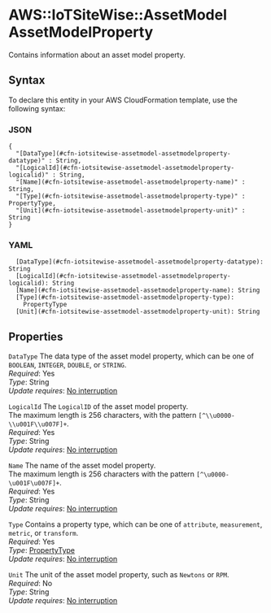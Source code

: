# AWS::IoTSiteWise::AssetModel AssetModelProperty<a name="aws-properties-iotsitewise-assetmodel-assetmodelproperty"></a>

Contains information about an asset model property\.

## Syntax<a name="aws-properties-iotsitewise-assetmodel-assetmodelproperty-syntax"></a>

To declare this entity in your AWS CloudFormation template, use the following syntax:

### JSON<a name="aws-properties-iotsitewise-assetmodel-assetmodelproperty-syntax.json"></a>

```
{
  "[DataType](#cfn-iotsitewise-assetmodel-assetmodelproperty-datatype)" : String,
  "[LogicalId](#cfn-iotsitewise-assetmodel-assetmodelproperty-logicalid)" : String,
  "[Name](#cfn-iotsitewise-assetmodel-assetmodelproperty-name)" : String,
  "[Type](#cfn-iotsitewise-assetmodel-assetmodelproperty-type)" : PropertyType,
  "[Unit](#cfn-iotsitewise-assetmodel-assetmodelproperty-unit)" : String
}
```

### YAML<a name="aws-properties-iotsitewise-assetmodel-assetmodelproperty-syntax.yaml"></a>

```
  [DataType](#cfn-iotsitewise-assetmodel-assetmodelproperty-datatype): String
  [LogicalId](#cfn-iotsitewise-assetmodel-assetmodelproperty-logicalid): String
  [Name](#cfn-iotsitewise-assetmodel-assetmodelproperty-name): String
  [Type](#cfn-iotsitewise-assetmodel-assetmodelproperty-type): 
    PropertyType
  [Unit](#cfn-iotsitewise-assetmodel-assetmodelproperty-unit): String
```

## Properties<a name="aws-properties-iotsitewise-assetmodel-assetmodelproperty-properties"></a>

`DataType`  <a name="cfn-iotsitewise-assetmodel-assetmodelproperty-datatype"></a>
The data type of the asset model property, which can be one of `BOOLEAN`, `INTEGER`, `DOUBLE`, or `STRING`\.  
*Required*: Yes  
*Type*: String  
*Update requires*: [No interruption](https://docs.aws.amazon.com/AWSCloudFormation/latest/UserGuide/using-cfn-updating-stacks-update-behaviors.html#update-no-interrupt)

`LogicalId`  <a name="cfn-iotsitewise-assetmodel-assetmodelproperty-logicalid"></a>
The `LogicalID` of the asset model property\.  
The maximum length is 256 characters, with the pattern `[^\\u0000-\\u001F\\u007F]+`\.  
*Required*: Yes  
*Type*: String  
*Update requires*: [No interruption](https://docs.aws.amazon.com/AWSCloudFormation/latest/UserGuide/using-cfn-updating-stacks-update-behaviors.html#update-no-interrupt)

`Name`  <a name="cfn-iotsitewise-assetmodel-assetmodelproperty-name"></a>
The name of the asset model property\.  
The maximum length is 256 characters with the pattern `[^\u0000-\u001F\u007F]+`\.  
*Required*: Yes  
*Type*: String  
*Update requires*: [No interruption](https://docs.aws.amazon.com/AWSCloudFormation/latest/UserGuide/using-cfn-updating-stacks-update-behaviors.html#update-no-interrupt)

`Type`  <a name="cfn-iotsitewise-assetmodel-assetmodelproperty-type"></a>
Contains a property type, which can be one of `attribute`, `measurement`, `metric`, or `transform`\.  
*Required*: Yes  
*Type*: [PropertyType](aws-properties-iotsitewise-assetmodel-propertytype.md)  
*Update requires*: [No interruption](https://docs.aws.amazon.com/AWSCloudFormation/latest/UserGuide/using-cfn-updating-stacks-update-behaviors.html#update-no-interrupt)

`Unit`  <a name="cfn-iotsitewise-assetmodel-assetmodelproperty-unit"></a>
The unit of the asset model property, such as `Newtons` or `RPM`\.  
*Required*: No  
*Type*: String  
*Update requires*: [No interruption](https://docs.aws.amazon.com/AWSCloudFormation/latest/UserGuide/using-cfn-updating-stacks-update-behaviors.html#update-no-interrupt)